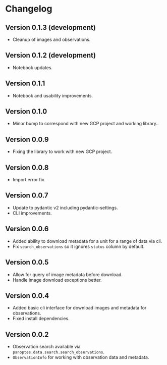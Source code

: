 # Changelog

## Version 0.1.3 (development)

- Cleanup of images and observations.

## Version 0.1.2 (development)

- Notebook updates.

## Version 0.1.1

- Notebook and usability improvements.

## Version 0.1.0

- Minor bump to correspond with new GCP project and working library..

## Version 0.0.9

- Fixing the library to work with new GCP project.

## Version 0.0.8

- Import error fix.

## Version 0.0.7

- Update to pydantic v2 including pydantic-settings.
- CLI improvements.

## Version 0.0.6

- Added ability to download metadata for a unit for a range of data via cli.
- Fix ``search_observations`` so it ignores ``status`` column by default.

## Version 0.0.5

- Allow for query of image metadata before download.
- Handle image download exceptions better.

## Version 0.0.4

- Added basic cli interface for download images and metadata for observations.
- Fixed install dependencies.

## Version 0.0.2

- Observation search available via ``panoptes.data.search.search_observations``.
- ``ObservationInfo`` for working with observation data and metadata.
